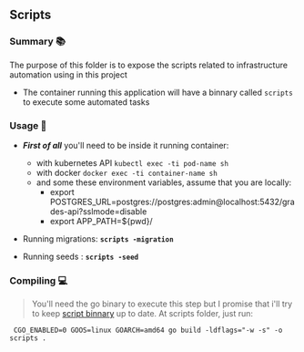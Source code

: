 ## Scripts 

### Summary :books:

The purpose of this folder is to expose the scripts related to infrastructure automation using in this project

- The container running this application will have a binnary called `scripts` to execute some automated tasks

### Usage :scroll:

- ***First of all*** you'll need to be inside it running container:
  - with kubernetes API `kubectl exec -ti pod-name sh`
  - with docker `docker exec -ti container-name sh`
  - and some these environment variables, assume that you are locally:
    - export POSTGRES_URL=postgres://postgres:admin@localhost:5432/grades-api?sslmode=disable
    - export APP_PATH=${pwd}/

- Running migrations: **`scripts -migration`**
- Running seeds : **`scripts -seed`**

### Compiling :computer:

> You'll need the go binary to execute this step but I promise that i'll try to keep [script binnary](./scripts) up to date. At scripts folder, just run:

```
 CGO_ENABLED=0 GOOS=linux GOARCH=amd64 go build -ldflags="-w -s" -o scripts .
```

